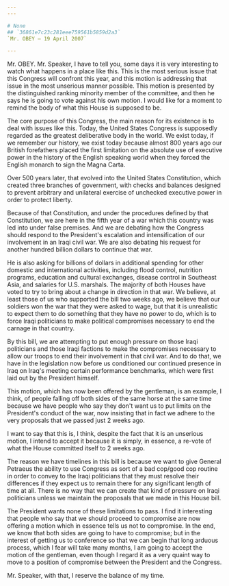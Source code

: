 ```yaml
---
---

# None
## `36861e7c23c281eee759561b5859d2a3`
`Mr. OBEY — 19 April 2007`

---
```



Mr. OBEY. Mr. Speaker, I have to tell you, some days it is very 
interesting to watch what happens in a place like this. This is the 
most serious issue that this Congress will confront this year, and this 
motion is addressing that issue in the most unserious manner possible. 
This motion is presented by the distinguished ranking minority member 
of the committee, and then he says he is going to vote against his own 
motion. I would like for a moment to remind the body of what this House 
is supposed to be.

The core purpose of this Congress, the main reason for its existence 
is to deal with issues like this. Today, the United States Congress is 
supposedly regarded as the greatest deliberative body in the world. We 
exist today, if we remember our history, we exist today because almost 
800 years ago our British forefathers placed the first limitation on 
the absolute use of executive power in the history of the English 
speaking world when they forced the English monarch to sign the Magna 
Carta.

Over 500 years later, that evolved into the United States 
Constitution, which created three branches of government, with checks 
and balances designed to prevent arbitrary and unilateral exercise of 
unchecked executive power in order to protect liberty.

Because of that Constitution, and under the procedures defined by 
that Constitution, we are here in the fifth year of a war which this 
country was led into under false premises. And we are debating how the 
Congress should respond to the President's escalation and 
intensification of our involvement in an Iraqi civil war. We are also 
debating his request for another hundred billion dollars to continue 
that war.

He is also asking for billions of dollars in additional spending for 
other domestic and international activities, including flood control, 
nutrition programs, education and cultural exchanges, disease control 
in Southeast Asia, and salaries for U.S. marshals. The majority of both 
Houses have voted to try to bring about a change in direction in that 
war. We believe, at least those of us who supported the bill two weeks 
ago, we believe that our soldiers won the war that they were asked to 
wage, but that it is unrealistic to expect them to do something that 
they have no power to do, which is to force Iraqi politicians to make 
political compromises necessary to end the carnage in that country.

By this bill, we are attempting to put enough pressure on those Iraqi 
politicians and those Iraqi factions to make the compromises necessary 
to allow our troops to end their involvement in that civil war. And to 
do that, we have in the legislation now before us conditioned our 
continued presence in Iraq on Iraq's meeting certain performance 
benchmarks, which were first laid out by the President himself.

This motion, which has now been offered by the gentleman, is an 
example, I think, of people falling off both sides of the same horse at 
the same time because we have people who say they don't want us to put 
limits on the President's conduct of the war, now insisting that in 
fact we adhere to the very proposals that we passed just 2 weeks ago.

I want to say that this is, I think, despite the fact that it is an 
unserious motion, I intend to accept it because it is simply, in 
essence, a re-vote of what the House committed itself to 2 weeks ago.

The reason we have timelines in this bill is because we want to give 
General Petraeus the ability to use Congress as sort of a bad cop/good 
cop routine in order to convey to the Iraqi politicians that they must 
resolve their differences if they expect us to remain there for any 
significant length of time at all. There is no way that we can create 
that kind of pressure on Iraqi politicians unless we maintain the 
proposals that we made in this House bill.

The President wants none of these limitations to pass. I find it 
interesting that people who say that we should proceed to compromise 
are now offering a motion which in essence tells us not to compromise. 
In the end, we know that both sides are going to have to compromise; 
but in the interest of getting us to conference so that we can begin 
that long arduous process, which I fear will take many months, I am 
going to accept the motion of the gentleman, even though I regard it as 
a very quaint way to move to a position of compromise between the 
President and the Congress.

Mr. Speaker, with that, I reserve the balance of my time.
